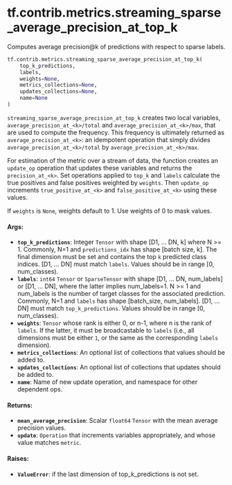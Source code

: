 <div itemscope itemtype="http://developers.google.com/ReferenceObject">
<meta itemprop="name" content="tf.contrib.metrics.streaming_sparse_average_precision_at_top_k" />
<meta itemprop="path" content="Stable" />
</div>

# tf.contrib.metrics.streaming_sparse_average_precision_at_top_k

Computes average precision@k of predictions with respect to sparse labels.

``` python
tf.contrib.metrics.streaming_sparse_average_precision_at_top_k(
    top_k_predictions,
    labels,
    weights=None,
    metrics_collections=None,
    updates_collections=None,
    name=None
)
```

<!-- Placeholder for "Used in" -->

`streaming_sparse_average_precision_at_top_k` creates two local variables,
`average_precision_at_<k>/total` and `average_precision_at_<k>/max`, that
are used to compute the frequency. This frequency is ultimately returned as
`average_precision_at_<k>`: an idempotent operation that simply divides
`average_precision_at_<k>/total` by `average_precision_at_<k>/max`.

For estimation of the metric over a stream of data, the function creates an
`update_op` operation that updates these variables and returns the
`precision_at_<k>`. Set operations applied to `top_k` and `labels` calculate
the true positives and false positives weighted by `weights`. Then `update_op`
increments `true_positive_at_<k>` and `false_positive_at_<k>` using these
values.

If `weights` is `None`, weights default to 1. Use weights of 0 to mask values.

#### Args:


* <b>`top_k_predictions`</b>: Integer `Tensor` with shape [D1, ... DN, k] where N >= 1.
  Commonly, N=1 and `predictions_idx` has shape [batch size, k]. The final
  dimension must be set and contains the top `k` predicted class indices.
  [D1, ... DN] must match `labels`. Values should be in range [0,
  num_classes).
* <b>`labels`</b>: `int64` `Tensor` or `SparseTensor` with shape [D1, ... DN,
  num_labels] or [D1, ... DN], where the latter implies num_labels=1. N >= 1
  and num_labels is the number of target classes for the associated
  prediction. Commonly, N=1 and `labels` has shape [batch_size, num_labels].
  [D1, ... DN] must match `top_k_predictions`. Values should be in range [0,
  num_classes).
* <b>`weights`</b>: `Tensor` whose rank is either 0, or n-1, where n is the rank of
  `labels`. If the latter, it must be broadcastable to `labels` (i.e., all
  dimensions must be either `1`, or the same as the corresponding `labels`
  dimension).
* <b>`metrics_collections`</b>: An optional list of collections that values should be
  added to.
* <b>`updates_collections`</b>: An optional list of collections that updates should be
  added to.
* <b>`name`</b>: Name of new update operation, and namespace for other dependent ops.


#### Returns:


* <b>`mean_average_precision`</b>: Scalar `float64` `Tensor` with the mean average
  precision values.
* <b>`update`</b>: `Operation` that increments variables appropriately, and whose
  value matches `metric`.


#### Raises:


* <b>`ValueError`</b>: if the last dimension of top_k_predictions is not set.